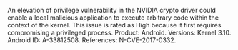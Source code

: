 An elevation of privilege vulnerability in the NVIDIA crypto driver could enable a local malicious application to execute arbitrary code within the context of the kernel. This issue is rated as High because it first requires compromising a privileged process. Product: Android. Versions: Kernel 3.10. Android ID: A-33812508. References: N-CVE-2017-0332.